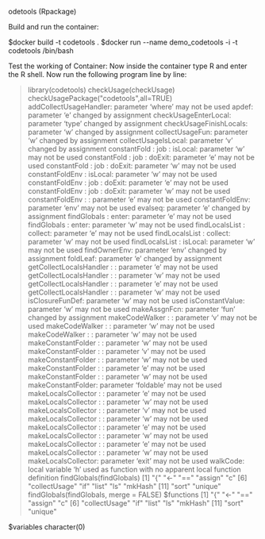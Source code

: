 odetools (Rpackage)

Build and run the container:

$docker build -t codetools .
$docker run --name demo_codetools -i -t codetools /bin/bash

Test the working of Container:
        Now inside the container type R and enter the  R shell.
	Now run the following program line by line:

> library(codetools)
> checkUsage(checkUsage)
> checkUsagePackage("codetools",all=TRUE)
addCollectUsageHandler: parameter ‘where’ may not be used
apdef: parameter ‘e’ changed by assignment
checkUsageEnterLocal: parameter ‘type’ changed by assignment
checkUsageFinishLocals: parameter ‘w’ changed by assignment
collectUsageFun: parameter ‘w’ changed by assignment
collectUsageIsLocal: parameter ‘v’ changed by assignment
constantFold : job : isLocal: parameter ‘w’ may not be used
constantFold : job : doExit: parameter ‘e’ may not be used
constantFold : job : doExit: parameter ‘w’ may not be used
constantFoldEnv : isLocal: parameter ‘w’ may not be used
constantFoldEnv : job : doExit: parameter ‘e’ may not be used
constantFoldEnv : job : doExit: parameter ‘w’ may not be used
constantFoldEnv : <anonymous>: parameter ‘e’ may not be used
constantFoldEnv: parameter ‘env’ may not be used
evalseq: parameter ‘e’ changed by assignment
findGlobals : enter: parameter ‘e’ may not be used
findGlobals : enter: parameter ‘w’ may not be used
findLocalsList : collect: parameter ‘e’ may not be used
findLocalsList : collect: parameter ‘w’ may not be used
findLocalsList : isLocal: parameter ‘w’ may not be used
findOwnerEnv: parameter ‘env’ changed by assignment
foldLeaf: parameter ‘e’ changed by assignment
getCollectLocalsHandler : <anonymous>: parameter ‘e’ may not be used
getCollectLocalsHandler : <anonymous>: parameter ‘w’ may not be used
getCollectLocalsHandler : <anonymous>: parameter ‘e’ may not be used
getCollectLocalsHandler : <anonymous>: parameter ‘w’ may not be used
isClosureFunDef: parameter ‘w’ may not be used
isConstantValue: parameter ‘w’ may not be used
makeAssgnFcn: parameter ‘fun’ changed by assignment
makeCodeWalker : <anonymous>: parameter ‘v’ may not be used
makeCodeWalker : <anonymous>: parameter ‘w’ may not be used
makeCodeWalker : <anonymous>: parameter ‘w’ may not be used
makeConstantFolder : <anonymous>: parameter ‘w’ may not be used
makeConstantFolder : <anonymous>: parameter ‘v’ may not be used
makeConstantFolder : <anonymous>: parameter ‘w’ may not be used
makeConstantFolder : <anonymous>: parameter ‘e’ may not be used
makeConstantFolder : <anonymous>: parameter ‘w’ may not be used
makeConstantFolder: parameter ‘foldable’ may not be used
makeLocalsCollector : <anonymous>: parameter ‘e’ may not be used
makeLocalsCollector : <anonymous>: parameter ‘w’ may not be used
makeLocalsCollector : <anonymous>: parameter ‘v’ may not be used
makeLocalsCollector : <anonymous>: parameter ‘w’ may not be used
makeLocalsCollector : <anonymous>: parameter ‘e’ may not be used
makeLocalsCollector : <anonymous>: parameter ‘w’ may not be used
makeLocalsCollector : <anonymous>: parameter ‘e’ may not be used
makeLocalsCollector : <anonymous>: parameter ‘w’ may not be used
makeLocalsCollector: parameter ‘exit’ may not be used
walkCode: local variable ‘h’ used as function with no apparent local function definition
> findGlobals(findGlobals)
 [1] "{"            "<-"           "=="           "assign"       "c"
 [6] "collectUsage" "if"           "list"         "ls"           "mkHash"
[11] "sort"         "unique"
> findGlobals(findGlobals, merge = FALSE)
$functions
 [1] "{"            "<-"           "=="           "assign"       "c"
 [6] "collectUsage" "if"           "list"         "ls"           "mkHash"
[11] "sort"         "unique"

$variables
character(0)

